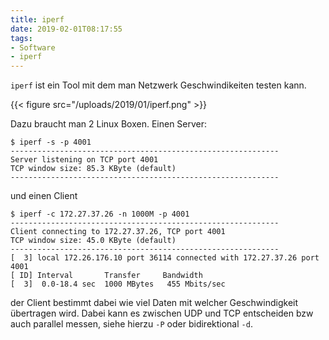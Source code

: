 ```yaml
---
title: iperf
date: 2019-02-01T08:17:55
tags:
- Software
- iperf
---
```


`iperf` ist ein Tool mit dem man Netzwerk Geschwindikeiten testen kann.

{{< figure src="/uploads/2019/01/iperf.png" >}}

Dazu braucht man 2 Linux Boxen. Einen Server:

```
$ iperf -s -p 4001
------------------------------------------------------------
Server listening on TCP port 4001
TCP window size: 85.3 KByte (default)
------------------------------------------------------------
```

und einen Client

```
$ iperf -c 172.27.37.26 -n 1000M -p 4001
------------------------------------------------------------
Client connecting to 172.27.37.26, TCP port 4001
TCP window size: 45.0 KByte (default)
------------------------------------------------------------
[  3] local 172.26.176.10 port 36114 connected with 172.27.37.26 port 4001
[ ID] Interval       Transfer     Bandwidth
[  3]  0.0-18.4 sec  1000 MBytes   455 Mbits/sec
```

der Client bestimmt dabei wie viel Daten mit welcher Geschwindigkeit
übertragen wird. Dabei kann es zwischen UDP und TCP entscheiden bzw auch
parallel messen, siehe hierzu `-P` oder bidirektional `-d`.
